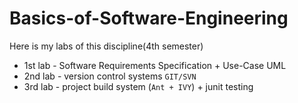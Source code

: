 # Basics-of-Software-Engineering
 Here is my labs of this discipline(4th semester)
* 1st lab - Software Requirements Specification + Use-Case UML
* 2nd lab - version control systems `GIT/SVN`
* 3rd lab - project build system (`Ant + IVY`) + junit testing 
